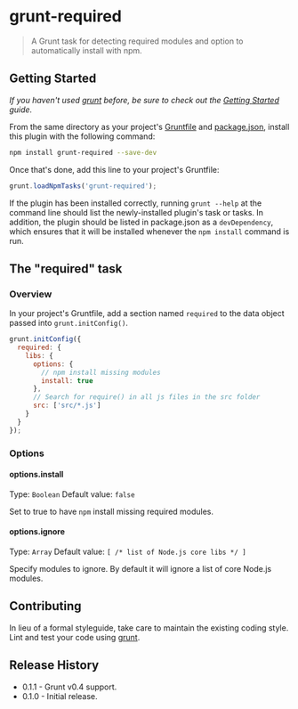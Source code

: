 # grunt-required

> A Grunt task for detecting required modules and option to automatically install with npm.

## Getting Started
_If you haven't used [grunt][] before, be sure to check out the [Getting Started][] guide._

From the same directory as your project's [Gruntfile][Getting Started] and [package.json][], install this plugin with the following command:

```bash
npm install grunt-required --save-dev
```

Once that's done, add this line to your project's Gruntfile:

```js
grunt.loadNpmTasks('grunt-required');
```

If the plugin has been installed correctly, running `grunt --help` at the command line should list the newly-installed plugin's task or tasks. In addition, the plugin should be listed in package.json as a `devDependency`, which ensures that it will be installed whenever the `npm install` command is run.

[grunt]: http://gruntjs.com/
[Getting Started]: https://github.com/gruntjs/grunt/blob/devel/docs/getting_started.md
[package.json]: https://npmjs.org/doc/json.html

## The "required" task

### Overview
In your project's Gruntfile, add a section named `required` to the data object passed into `grunt.initConfig()`.

```js
grunt.initConfig({
  required: {
    libs: {
      options: {
        // npm install missing modules
        install: true
      },
      // Search for require() in all js files in the src folder
      src: ['src/*.js']
    }
  }
});
```

### Options

#### options.install
Type: `Boolean`
Default value: `false`

Set to true to have `npm` install missing required modules.

#### options.ignore
Type: `Array`
Default value: `[ /* list of Node.js core libs */ ]`

Specify modules to ignore. By default it will ignore a list of core Node.js modules.

## Contributing
In lieu of a formal styleguide, take care to maintain the existing coding style. Lint and test your code using [grunt][].

## Release History

* 0.1.1 - Grunt v0.4 support.
* 0.1.0 - Initial release.
